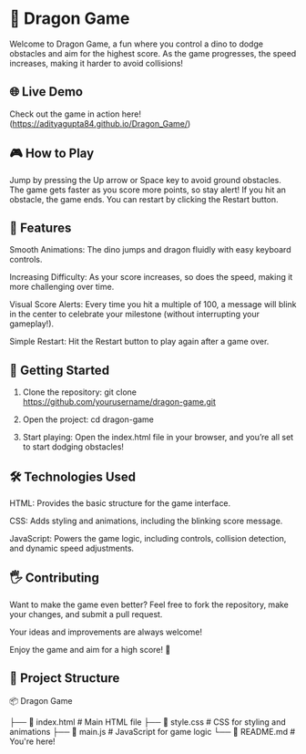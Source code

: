 # 🐉 Dragon Game
Welcome to Dragon Game, a fun where you control a dino to dodge obstacles and aim for the highest score. 
As the game progresses, the speed increases, making it harder to avoid collisions!

## 🌐 Live Demo
Check out the game in action here! (https://adityagupta84.github.io/Dragon_Game/)

## 🎮 How to Play

Jump by pressing the Up arrow or Space key to avoid ground obstacles.
The game gets faster as you score more points, so stay alert!
If you hit an obstacle, the game ends. You can restart by clicking the Restart button.

## 🚀 Features

Smooth Animations: The dino jumps and dragon fluidly with easy keyboard controls.

Increasing Difficulty: As your score increases, so does the speed, making it more challenging over time.

Visual Score Alerts: Every time you hit a multiple of 100, a message will blink in the center to celebrate your milestone (without interrupting your gameplay!).

Simple Restart: Hit the Restart button to play again after a game over.

## 🌟 Getting Started

1. Clone the repository:
git clone https://github.com/yourusername/dragon-game.git

2. Open the project:
cd dragon-game

3. Start playing:
Open the index.html file in your browser, and you’re all set to start dodging obstacles!

## 🛠️ Technologies Used

HTML: Provides the basic structure for the game interface.

CSS: Adds styling and animations, including the blinking score message.

JavaScript: Powers the game logic, including controls, collision detection, and dynamic speed adjustments.

## 🖐 Contributing

Want to make the game even better? Feel free to fork the repository, make your changes, and submit a pull request. 

Your ideas and improvements are always welcome!

Enjoy the game and aim for a high score! 🚀


## 📂 Project Structure

📦 Dragon Game

├── 📄 index.html      # Main HTML file
├── 📄 style.css       # CSS for styling and animations
├── 📄 main.js         # JavaScript for game logic
└── 📄 README.md       # You're here!
